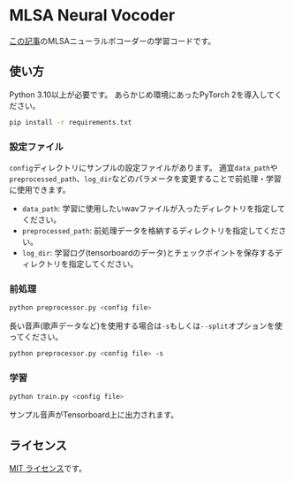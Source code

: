 # MLSA Neural Vocoder

[この記事](https://dmv.nico/ja/articles/intern_ashida/)のMLSAニューラルボコーダーの学習コードです。

## 使い方

Python 3.10以上が必要です。
あらかじめ環境にあったPyTorch 2を導入してください。

```bash
pip install -r requirements.txt
```

### 設定ファイル

`config`ディレクトリにサンプルの設定ファイルがあります。
適宜`data_path`や`preprocessed_path`、`log_dir`などのパラメータを変更することで前処理・学習に使用できます。

- `data_path`: 学習に使用したいwavファイルが入ったディレクトリを指定してください。
- `preprocessed_path`: 前処理データを格納するディレクトリを指定してください。
- `log_dir`: 学習ログ(tensorboardのデータ)とチェックポイントを保存するディレクトリを指定してください。

### 前処理

```bash
python preprocessor.py <config file>
```

長い音声(歌声データなど)を使用する場合は`-s`もしくは`--split`オプションを使ってください。
```bash
python preprocessor.py <config file> -s
```

### 学習

```bash
python train.py <config file>
```

サンプル音声がTensorboard上に出力されます。

## ライセンス

[MIT ライセンス](./LICENSE)です。
